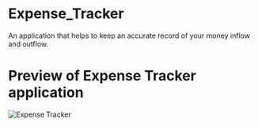 # Expense_Tracker
An application that helps to keep an accurate record of your money inflow and outflow.
 
# Preview of Expense Tracker application
![Expense Tracker](https://github.com/itznehakumari4/Expense_Tracker/assets/96368265/6dbd183a-5530-4a8a-8bd9-907a458c01f3)

